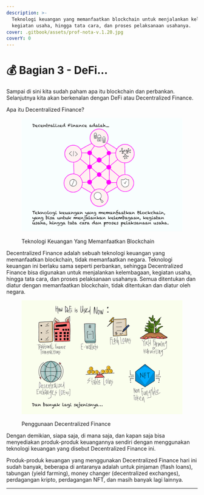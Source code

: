 ```yaml
---
description: >-
  Teknologi keuangan yang memanfaatkan blockchain untuk menjalankan kelembagaan,
  kegiatan usaha, hingga tata cara, dan proses pelaksanaan usahanya.
cover: .gitbook/assets/prof-nota-v.1.20.jpg
coverY: 0
---
```


# 💰 Bagian 3 - DeFi...

Sampai di sini kita sudah paham apa itu blockchain dan perbankan. Selanjutnya kita akan berkenalan dengan DeFi atau Decentralized Finance.

Apa itu Decentralized Finance?

<figure><img src=".gitbook/assets/pdf-08.jpg" alt=""><figcaption><p>Teknologi Keuangan Yang Memanfaatkan Blockchain</p></figcaption></figure>

Decentralized Finance adalah sebuah teknologi keuangan yang memanfaatkan blockchain, tidak memanfaatkan negara. Teknologi keuangan ini berlaku sama seperti perbankan, sehingga Decentralized Finance bisa digunakan untuk menjalankan kelembagaan, kegiatan usaha, hingga tata cara, dan proses pelaksanaan usahanya. Semua ditentukan dan diatur dengan memanfaatkan blockchain, tidak ditentukan dan diatur oleh negara.

<figure><img src=".gitbook/assets/pdf-09.jpg" alt=""><figcaption><p>Penggunaan Decentralized Finance</p></figcaption></figure>

Dengan demikian, siapa saja, di mana saja, dan kapan saja bisa menyediakan produk-produk keuangannya sendiri dengan menggunakan teknologi keuangan yang disebut Decentralized Finance ini.

Produk-produk keuangan yang menggunakan Decentralized Finance hari ini sudah banyak, beberapa di antaranya adalah untuk pinjaman (flash loans), tabungan (yield farming), money changer (decentralized exchanges), perdagangan kripto, perdagangan NFT, dan masih banyak lagi lainnya.

***
